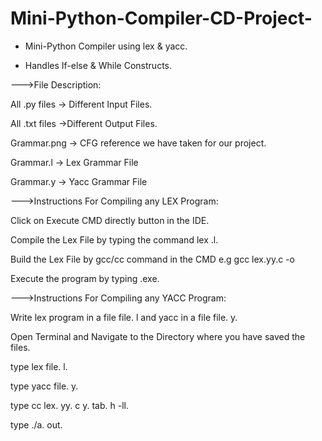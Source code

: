 # Mini-Python-Compiler-CD-Project-

* Mini-Python Compiler using lex & yacc.

* Handles If-else & While Constructs.

--->File Description:

  All .py files -> Different Input Files.

  All .txt files ->Different Output Files.

  Grammar.png -> CFG reference we have taken for our project.

  Grammar.l -> Lex Grammar File

  Grammar.y -> Yacc Grammar File
  
--->Instructions For Compiling any LEX Program:

Click on Execute CMD directly button in the IDE.

  Compile the Lex File by typing the command lex <filename>.l.

  Build the Lex File by gcc/cc command in the CMD e.g gcc lex.yy.c -o <executable name for program>

  Execute the program by typing <executable name for the program>.exe.
  
--->Instructions For Compiling any YACC Program:

  Write lex program in a file file. l and yacc in a file file. y.

  Open Terminal and Navigate to the Directory where you have saved the files.

  type lex file. l.

  type yacc file. y.

  type cc lex. yy. c y. tab. h -ll.

  type ./a. out.
